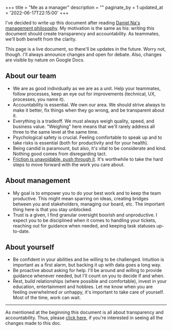 +++
title = "Me as a manager"
description = ""
paginate_by = 1
updated_at = '2022-06-17T22:15:00'
+++

I've decided to write up this document after reading [Daniel Na's management philosophy](https://blog.danielna.com/my-management-philosophy/). My motivation is the same as his: writing this document should create transparency and accountability. As teammates, we'll both benefit from the clarity.

This page is a live document, so there'll be updates in the future. Worry not, though. I'll always announce changes and open for debate. Also, changes are visible by nature on Google Docs.

## About our team

- We are as good individually as we are as a unit. Help your teammates, follow processes, keep an eye out for improvements (technical, UX, processes, you name it).
- Accountability is essential. We own our area. We should strive always to make it better, fix things when they go wrong, and be transparent about it.
- Everything is a tradeoff. We must always weigh quality, speed, and business value. "Weighing" here means that we'll rarely address all three to the same level at the same time.
- Psychological safety is crucial. Feeling comfortable to speak up and to take risks is essential (both for productivity and for your health).
- Being candid is paramount, but also, it's vital to be considerate and kind. Nothing good comes from disregarding tact.
- [Friction is unavoidable, push through it](https://blog.danielna.com/talks/pushing-through-friction/). It's worthwhile to take the hard steps to move forward with the work you care about.

## About management

- My goal is to empower you to do your best work and to keep the team productive. This might mean sparring on ideas, creating bridges between you and stakeholders, managing our board, etc. The important thing here is that you stay unblocked.
- Trust is a given, I find granular oversight boorish and unproductive. I expect you to be disciplined when it comes to handling your tickets, reaching out for guidance when needed, and keeping task statuses up-to-date.

## About yourself

- Be confident in your abilities and be willing to be challenged. Intuition is important as a first alarm, but backing it up with data goes a long way.
- Be proactive about asking for help. I'll be around and willing to provide guidance whenever needed, but I'll count on you to decide if and when.
- Rest, build relationships (where possible and comfortable), invest in your education, entertainment and hobbies. Let me know when you are feeling overwhelmed or unhappy, it's important to take care of yourself. Most of the time, work can wait.

---

As mentioned at the beginning this document is all about transparency and accountability. Thus, please [click here](https://github.com/tcione/tales.dev/commits/main/content/about/me-as-a-manager.md), if you're interested in seeing all the changes made to this doc.

